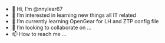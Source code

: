 - 👋 Hi, I’m @nnylear67
- 👀 I’m interested in learning new things all IT related
- 🌱 I’m currently learning OpenGear for LH and ZTP config file
- 💞️ I’m looking to collaborate on ...
- 📫 How to reach me ...

<!---
nnylear67/nnylear67 is a ✨ special ✨ repository because its `README.md` (this file) appears on your GitHub profile.
You can click the Preview link to take a look at your changes.
--->
